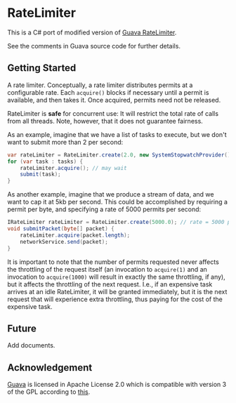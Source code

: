 # RateLimiter #

This is a C# port of modified version of [Guava RateLimiter](https://github.com/google/guava/blob/master/guava/src/com/google/common/util/concurrent/SmoothRateLimiter.java).

See the comments in Guava source code for further details.

## Getting Started ##

A rate limiter. Conceptually, a rate limiter distributes permits at a configurable rate.
Each `acquire()` blocks if necessary until a permit is available, and then takes it.
Once acquired, permits need not be released.

RateLimiter is **safe** for concurrent use: It will restrict the total rate of calls from all threads.
Note, however, that it does not guarantee fairness. 

As an example, imagine that we have a list of tasks to execute, but we don't want to submit more than 2 per second: 

```csharp
var rateLimiter = RateLimiter.create(2.0, new SystemStopwatchProvider()); // rate is "2 permits per second"
for (var task : tasks) {
    rateLimiter.acquire(); // may wait
    submit(task);
}
```

As another example, imagine that we produce a stream of data, and we want to cap it at 5kb per second.
This could be accomplished by requiring a permit per byte, and specifying a rate of 5000 permits per second: 

```csharp
IRateLimiter rateLimiter = RateLimiter.create(5000.0); // rate = 5000 permits per second
void submitPacket(byte[] packet) {
    rateLimiter.acquire(packet.length);
    networkService.send(packet);
}
```

It is important to note that the number of permits requested never affects the throttling of
the request itself (an invocation to `acquire(1)` and an invocation to `acquire(1000)` will
result in exactly the same throttling, if any), but it affects the throttling of the next request.
I.e., if an expensive task arrives at an idle RateLimiter, it will be granted immediately,
but it is the next request that will experience extra throttling, thus paying for the cost of the expensive task.

## Future ##

Add documents.

## Acknowledgement ##

[Guava](https://github.com/google/guava) is licensed in Apache License 2.0 which is compatible with version 3 of the GPL according to [this](https://apache.org/licenses/GPL-compatibility.html).

